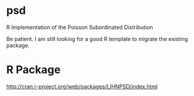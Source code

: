 psd
===

R Implementation of the Poisson Subordinated Distribution

Be patient. I am still looking for a good R template to migrate the existing package.

# R Package

http://cran.r-project.org/web/packages/LIHNPSD/index.html
